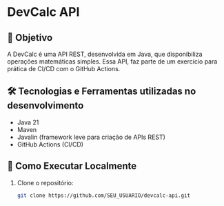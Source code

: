 # DevCalc API

## 📌 Objetivo
A DevCalc é uma API REST, desenvolvida em Java, que disponibiliza operações matemáticas simples.
Essa API, faz parte de um exercício para prática de CI/CD com o GitHub Actions.

## 🛠️ Tecnologias e Ferramentas utilizadas no desenvolvimento
- Java 21
- Maven
- Javalin (framework leve para criação de APIs REST)
- GitHub Actions (CI/CD)

## 🚀 Como Executar Localmente

1. Clone o repositório:
   ```bash
   git clone https://github.com/SEU_USUARIO/devcalc-api.git